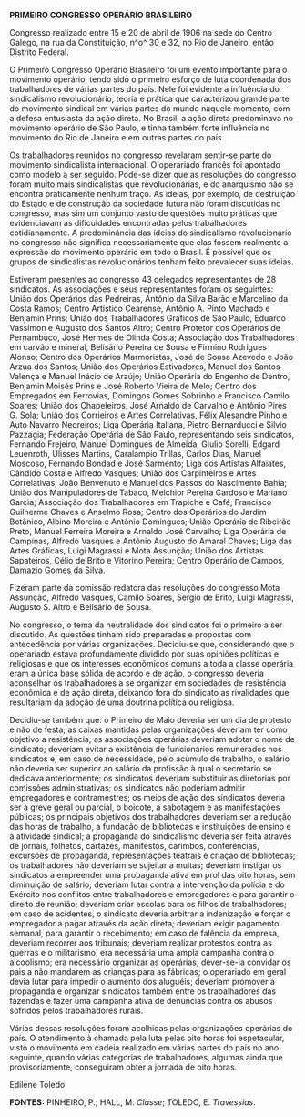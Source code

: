 **PRIMEIRO CONGRESSO OPERÁRIO BRASILEIRO**

Congresso realizado entre 15 e 20 de abril de 1906 na sede do Centro
Galego, na rua da Constituição, n^o^ 30 e 32, no Rio de Janeiro, então
Distrito Federal.

O Primeiro Congresso Operário Brasileiro foi um evento importante para o
movimento operário, tendo sido o primeiro esforço de luta coordenada dos
trabalhadores de várias partes do país. Nele foi evidente a influência
do sindicalismo revolucionário, teoria e prática que caracterizou grande
parte do movimento sindical em várias partes do mundo naquele momento,
com a defesa entusiasta da ação direta. No Brasil, a ação direta
predominava no movimento operário de São Paulo, e tinha também forte
influência no movimento do Rio de Janeiro e em outras partes do país.

Os trabalhadores reunidos no congresso revelaram sentir-se parte do
movimento sindicalista internacional. O operariado francês foi apontado
como modelo a ser seguido. Pode-se dizer que as resoluções do congresso
foram muito mais sindicalistas que revolucionárias, e do anarquismo não
se encontra praticamente nenhum traço. As ideias, por exemplo, de
destruição do Estado e de construção da sociedade futura não foram
discutidas no congresso, mas sim um conjunto vasto de questões muito
práticas que evidenciavam as dificuldades encontradas pelos
trabalhadores cotidianamente. A predominância das ideias do sindicalismo
revolucionário no congresso não significa necessariamente que elas
fossem realmente a expressão do movimento operário em todo o Brasil. É
possível que os grupos de sindicalistas revolucionários tenham feito
prevalecer suas ideias.

Estiveram presentes ao congresso 43 delegados representantes de 28
sindicatos. As associações e seus representantes foram os seguintes:
União dos Operários das Pedreiras, Antônio da Silva Barão e Marcelino da
Costa Ramos; Centro Artístico Cearense, Antônio A. Pinto Machado e
Benjamin Prins; União dos Trabalhadores Gráficos de São Paulo, Eduardo
Vassimon e Augusto dos Santos Altro; Centro Protetor dos Operários de
Pernambuco, José Hermes de Olinda Costa; Associação dos Trabalhadores em
carvão e mineral, Belisário Pereira de Sousa e Firmino Rodrigues Alonso;
Centro dos Operários Marmoristas, José de Sousa Azevedo e João Arzua dos
Santos; União dos Operários Estivadores, Manuel dos Santos Valença e
Manuel Inácio de Araújo; União Operária do Engenho de Dentro, Benjamin
Moisés Prins e José Roberto Vieira de Melo; Centro dos Empregados em
Ferrovias, Domingos Gomes Sobrinho e Francisco Camilo Soares; União dos
Chapeleiros, José Arnaldo de Carvalho e Antônio Pires G. Sola; União dos
Corrieiros e Artes Correlativas, Félix Alesandre Pinho e Auto Navarro
Negreiros; Liga Operária Italiana, Pietro Bernarducci e Silvio Pazzagia;
Federação Operária de São Paulo, representando seis sindicatos, Fernando
Frejeiro, Manuel Domingues de Almeida, Giulio Sorelli, Edgard Leuenroth,
Ulisses Martins, Caralampio Trillas, Carlos Dias, Manuel Moscoso,
Fernando Bondad e José Sarmento; Liga dos Artistas Alfaiates, Cândido
Costa e Alfredo Vasques; União dos Carpinteiros e Artes Correlativas,
João Benvenuto e Manuel dos Passos do Nascimento Bahia; União dos
Manipuladores de Tabaco, Melchior Pereira Cardoso e Mariano Garcia;
Associação dos Trabalhadores em Trapiche e Café, Francisco Guilherme
Chaves e Anselmo Rosa; Centro dos Operários do Jardim Botânico, Albino
Moreira e Antônio Domingues; União Operária de Ribeirão Preto, Manuel
Ferreira Moreira e Arnaldo José Carvalho; Liga Operária de Campinas,
Alfredo Vasques e Antônio Augusto do Amaral Chaves; Liga das Artes
Gráficas, Luigi Magrassi e Mota Assunção; União dos Artistas Sapateiros,
Célio de Brito e Vitorino Pereira; Centro Operário de Campos, Damazio
Gomes da Silva.

Fizeram parte da comissão redatora das resoluções do congresso Mota
Assunção, Alfredo Vasques, Camilo Soares, Sergio de Brito, Luigi
Magrassi, Augusto S. Altro e Belisário de Sousa.

No congresso, o tema da neutralidade dos sindicatos foi o primeiro a ser
discutido. As questões tinham sido preparadas e propostas com
antecedência por várias organizações. Decidiu-se que, considerando que o
operariado estava profundamente dividido por suas opiniões políticas e
religiosas e que os interesses econômicos comuns a toda a classe
operária eram a única base sólida de acordo e de ação, o congresso
deveria aconselhar os trabalhadores a se organizar em sociedades de
resistência econômica e de ação direta, deixando fora do sindicato as
rivalidades que resultariam da adoção de uma doutrina política ou
religiosa.

Decidiu-se também que: o Primeiro de Maio deveria ser um dia de protesto
e não de festa; as caixas mantidas pelas organizações deveriam ter como
objetivo a resistência; as associações operárias deveriam adotar o nome
de sindicato; deveriam evitar a existência de funcionários remunerados
nos sindicatos e, em caso de necessidade, pelo acúmulo de trabalho, o
salário não deveria ser superior ao salário da profissão à qual o
secretário se dedicava anteriormente; os sindicatos deveriam substituir
as diretorias por comissões administrativas; os sindicatos não poderiam
admitir empregadores e contramestres; os meios de ação dos sindicatos
deveria ser a greve geral ou parcial, o boicote, a sabotagem e as
manifestações públicas; os principais objetivos dos trabalhadores
deveriam ser a redução das horas de trabalho, a fundação de bibliotecas
e instituições de ensino e a atividade sindical; a propaganda do
sindicalismo deveria ser feita através de jornais, folhetos, cartazes,
manifestos, carimbos, conferências, excursões de propaganda,
representações teatrais e criação de bibliotecas; os trabalhadores não
deveriam se sujeitar a multas; deveriam instigar os sindicatos a
empreender uma propaganda ativa em prol das oito horas, sem diminuição
de salário; deveriam lutar contra a intervenção da polícia e do Exército
nos conflitos entre trabalhadores e empregadores e para garantir o
direito de reunião; deveriam criar escolas para os filhos de
trabalhadores; em caso de acidentes, o sindicato deveria arbitrar a
indenização e forçar o empregador a pagar através da ação direta;
deveriam exigir pagamento semanal, para garantir o recebimento; em caso
de falência da empresa, deveriam recorrer aos tribunais; deveriam
realizar protestos contra as guerras e o militarismo; era necessária uma
ampla campanha contra o alcoolismo; era necessário organizar as
operárias; dever-se-ia convidar os pais a não mandarem as crianças para
as fábricas; o operariado em geral devia lutar para impedir o aumento
dos aluguéis; deveriam promover a propaganda e organizar sindicatos
também entre os trabalhadores das fazendas e fazer uma campanha ativa de
denúncias contra os abusos sofridos pelos trabalhadores rurais.

Várias dessas resoluções foram acolhidas pelas organizações operárias do
país. O atendimento à chamada pela luta pelas oito horas foi
espetacular, visto o movimento em cadeia realizado em várias partes do
país no ano seguinte, quando várias categorias de trabalhadores, algumas
ainda que provisoriamente, conseguiram obter a jornada de oito horas.

Edilene Toledo

**FONTES:** PINHEIRO, P.; HALL, M. *Classe*; TOLEDO, E. *Travessias*.
